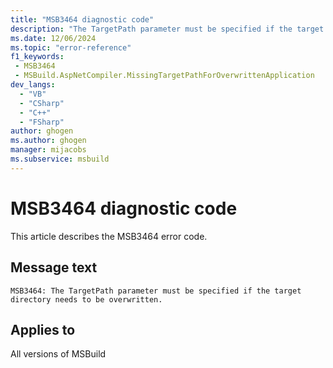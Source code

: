 ```yaml
---
title: "MSB3464 diagnostic code"
description: "The TargetPath parameter must be specified if the target directory needs to be overwritten."
ms.date: 12/06/2024
ms.topic: "error-reference"
f1_keywords:
 - MSB3464
 - MSBuild.AspNetCompiler.MissingTargetPathForOverwrittenApplication
dev_langs:
  - "VB"
  - "CSharp"
  - "C++"
  - "FSharp"
author: ghogen
ms.author: ghogen
manager: mijacobs
ms.subservice: msbuild
---
```


# MSB3464 diagnostic code

<!-- :::ErrorDefinitionDescription::: -->
<!-- :::editable-content name="introDescription"::: -->
This article describes the MSB3464 error code.
<!-- :::editable-content-end::: -->

## Message text

`MSB3464: The TargetPath parameter must be specified if the target directory needs to be overwritten.`

<!-- :::editable-content name="postOutputDescription"::: -->
<!--
{StrBegin="MSB3464: "}
-->
<!-- :::editable-content-end::: -->
<!-- :::ErrorDefinitionDescription-end::: -->

## Applies to

All versions of MSBuild
